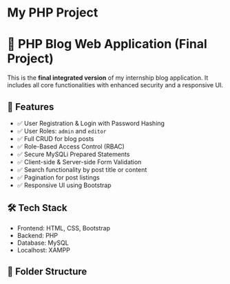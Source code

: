 # My PHP Project
# 📝 PHP Blog Web Application (Final Project)

This is the **final integrated version** of my internship blog application. It includes all core functionalities with enhanced security and a responsive UI.

## 🔧 Features

- ✅ User Registration & Login with Password Hashing
- ✅ User Roles: `admin` and `editor`
- ✅ Full CRUD for blog posts
- ✅ Role-Based Access Control (RBAC)
- ✅ Secure MySQLi Prepared Statements
- ✅ Client-side & Server-side Form Validation
- ✅ Search functionality by post title or content
- ✅ Pagination for post listings
- ✅ Responsive UI using Bootstrap

## 🛠 Tech Stack

- Frontend: HTML, CSS, Bootstrap
- Backend: PHP
- Database: MySQL
- Localhost: XAMPP

## 📂 Folder Structure


